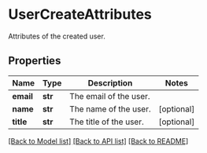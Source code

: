 # UserCreateAttributes

Attributes of the created user.

## Properties
Name | Type | Description | Notes
------------ | ------------- | ------------- | -------------
**email** | **str** | The email of the user. | 
**name** | **str** | The name of the user. | [optional] 
**title** | **str** | The title of the user. | [optional] 

[[Back to Model list]](README.md#documentation-for-models) [[Back to API list]](README.md#documentation-for-api-endpoints) [[Back to README]](README.md)


